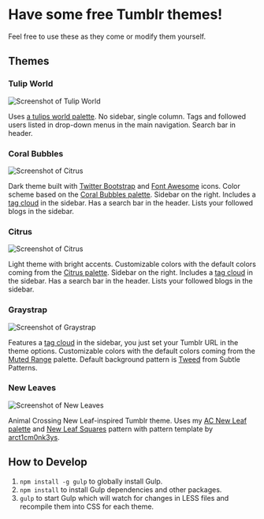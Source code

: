 # Have some free Tumblr themes!

Feel free to use these as they come or modify them yourself.

## Themes

### Tulip World

![Screenshot of Tulip World](http://github.com/moneypenny/tumblr-themes/raw/master/tulip-world/screenshot.png)

Uses [a tulips world palette](http://www.colourlovers.com/palette/3353724/a_tulips_world?sAC=1). No sidebar, single column. Tags and followed users listed in drop-down menus in the main navigation. Search bar in header.

### Coral Bubbles

![Screenshot of Citrus](http://github.com/moneypenny/tumblr-themes/raw/master/coral-bubbles/screenshot.png)

Dark theme built with [Twitter Bootstrap](http://getbootstrap.com/) and [Font Awesome](http://fortawesome.github.io/Font-Awesome/) icons. Color scheme based on the [Coral Bubbles palette](http://www.colourlovers.com/palette/3199031/Coral_Bubbles?sAC=1). Sidebar on the right. Includes a
[tag cloud](http://post-theory.com/tumblr-tag-cloud-javascript) in the sidebar.
Has a search bar in the header. Lists your followed blogs in the sidebar.

### Citrus

![Screenshot of Citrus](http://github.com/moneypenny/tumblr-themes/raw/master/citrus/screenshot.png)

Light theme with bright accents. Customizable colors with the default colors
coming from the [Citrus palette](http://www.colourlovers.com/palette/3090033/Citrus?sAC=1). Sidebar on the right. Includes a
[tag cloud](http://post-theory.com/tumblr-tag-cloud-javascript) in the sidebar.
Has a search bar in the header. Lists your followed blogs in the sidebar.

### Graystrap

![Screenshot of Graystrap](http://github.com/moneypenny/tumblr-themes/raw/master/graystrap/screenshot.png)

Features a [tag cloud](http://post-theory.com/tumblr-tag-cloud-javascript) in the sidebar, you just set your Tumblr URL in the theme options. Customizable colors with the default colors coming from the [Muted Range](http://www.colourlovers.com/palette/2840370/Muted_Range?sAC=1) palette. Default background pattern is [Tweed](http://subtlepatterns.com/tweed/) from Subtle Patterns.

### New Leaves

![Screenshot of New Leaves](http://github.com/moneypenny/tumblr-themes/raw/master/new-leaves/screenshot.png)

Animal Crossing New Leaf-inspired Tumblr theme. Uses my [AC New Leaf palette](http://www.colourlovers.com/palette/2912551/AC_New_Leaf?sAC=1) and [New Leaf Squares](http://www.colourlovers.com/pattern/3707068/New_Leaf_Squares) pattern with pattern template by [arct1cm0nk3ys](http://www.colourlovers.com/lover/arct1cm0nk3ys).

## How to Develop

1. `npm install -g gulp` to globally install Gulp.
1. `npm install` to install Gulp dependencies and other packages.
1. `gulp` to start Gulp which will watch for changes in LESS files and recompile them into CSS for each theme.
